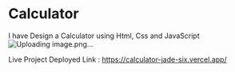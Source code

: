# Calculator
I have Design a Calculator using Html, Css and JavaScript 
![Uploading image.png…]()



Live Project Deployed Link : https://calculator-jade-six.vercel.app/

